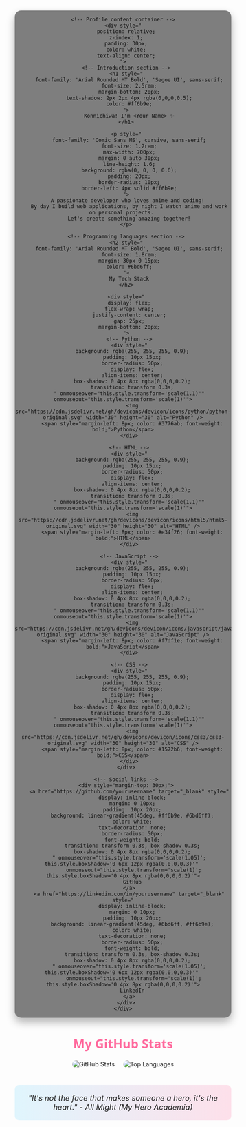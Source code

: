 <!-- 
  HOW TO USE THIS TEMPLATE:
  1. Create a new repository with the same name as your GitHub username
  2. Add this code to your README.md file
  3. Upload your 'anime_background.gif' to the repository
  4. Adjust the text and links as needed
-->

<div align="center">
  <!-- Background GIF container with overlay -->
  <div style="
    position: relative;
    width: 100%;
    min-height: 400px;
    background-image: url('anime_background.gif');
    background-size: cover;
    background-repeat: no-repeat;
    background-position: center;
    border-radius: 15px;
    overflow: hidden;
    box-shadow: 0 10px 20px rgba(0,0,0,0.3);
  ">
    <!-- Semi-transparent overlay for better text readability -->
    <div style="
      position: absolute;
      top: 0;
      left: 0;
      right: 0;
      bottom: 0;
      background: rgba(0, 0, 0, 0.5);
    "></div>
    
    <!-- Profile content container -->
    <div style="
      position: relative;
      z-index: 1;
      padding: 30px;
      color: white;
      text-align: center;
    ">
      <!-- Introduction section -->
      <h1 style="
        font-family: 'Arial Rounded MT Bold', 'Segoe UI', sans-serif;
        font-size: 2.5rem;
        margin-bottom: 20px;
        text-shadow: 2px 2px 4px rgba(0,0,0,0.5);
        color: #ff6b9e;
      ">
        Konnichiwa! I'm <Your Name> ✨
      </h1>
      
      <p style="
        font-family: 'Comic Sans MS', cursive, sans-serif;
        font-size: 1.2rem;
        max-width: 700px;
        margin: 0 auto 30px;
        line-height: 1.6;
        background: rgba(0, 0, 0, 0.6);
        padding: 20px;
        border-radius: 10px;
        border-left: 4px solid #ff6b9e;
      ">
        A passionate developer who loves anime and coding! 
        By day I build web applications, by night I watch anime and work on personal projects. 
        Let's create something amazing together!
      </p>
      
      <!-- Programming languages section -->
      <h2 style="
        font-family: 'Arial Rounded MT Bold', 'Segoe UI', sans-serif;
        font-size: 1.8rem;
        margin: 30px 0 15px;
        color: #6bd6ff;
      ">
        My Tech Stack
      </h2>
      
      <div style="
        display: flex;
        flex-wrap: wrap;
        justify-content: center;
        gap: 25px;
        margin-bottom: 20px;
      ">
        <!-- Python -->
        <div style="
          background: rgba(255, 255, 255, 0.9);
          padding: 10px 15px;
          border-radius: 50px;
          display: flex;
          align-items: center;
          box-shadow: 0 4px 8px rgba(0,0,0,0.2);
          transition: transform 0.3s;
        " onmouseover="this.style.transform='scale(1.1)'" onmouseout="this.style.transform='scale(1)'">
          <img src="https://cdn.jsdelivr.net/gh/devicons/devicon/icons/python/python-original.svg" width="30" height="30" alt="Python" />
          <span style="margin-left: 8px; color: #3776ab; font-weight: bold;">Python</span>
        </div>
        
        <!-- HTML -->
        <div style="
          background: rgba(255, 255, 255, 0.9);
          padding: 10px 15px;
          border-radius: 50px;
          display: flex;
          align-items: center;
          box-shadow: 0 4px 8px rgba(0,0,0,0.2);
          transition: transform 0.3s;
        " onmouseover="this.style.transform='scale(1.1)'" onmouseout="this.style.transform='scale(1)'">
          <img src="https://cdn.jsdelivr.net/gh/devicons/devicon/icons/html5/html5-original.svg" width="30" height="30" alt="HTML" />
          <span style="margin-left: 8px; color: #e34f26; font-weight: bold;">HTML</span>
        </div>
        
        <!-- JavaScript -->
        <div style="
          background: rgba(255, 255, 255, 0.9);
          padding: 10px 15px;
          border-radius: 50px;
          display: flex;
          align-items: center;
          box-shadow: 0 4px 8px rgba(0,0,0,0.2);
          transition: transform 0.3s;
        " onmouseover="this.style.transform='scale(1.1)'" onmouseout="this.style.transform='scale(1)'">
          <img src="https://cdn.jsdelivr.net/gh/devicons/devicon/icons/javascript/javascript-original.svg" width="30" height="30" alt="JavaScript" />
          <span style="margin-left: 8px; color: #f7df1e; font-weight: bold;">JavaScript</span>
        </div>
        
        <!-- CSS -->
        <div style="
          background: rgba(255, 255, 255, 0.9);
          padding: 10px 15px;
          border-radius: 50px;
          display: flex;
          align-items: center;
          box-shadow: 0 4px 8px rgba(0,0,0,0.2);
          transition: transform 0.3s;
        " onmouseover="this.style.transform='scale(1.1)'" onmouseout="this.style.transform='scale(1)'">
          <img src="https://cdn.jsdelivr.net/gh/devicons/devicon/icons/css3/css3-original.svg" width="30" height="30" alt="CSS" />
          <span style="margin-left: 8px; color: #1572b6; font-weight: bold;">CSS</span>
        </div>
      </div>
      
      <!-- Social links -->
      <div style="margin-top: 30px;">
        <a href="https://github.com/yourusername" target="_blank" style="
          display: inline-block;
          margin: 0 10px;
          padding: 10px 20px;
          background: linear-gradient(45deg, #ff6b9e, #6bd6ff);
          color: white;
          text-decoration: none;
          border-radius: 50px;
          font-weight: bold;
          transition: transform 0.3s, box-shadow 0.3s;
          box-shadow: 0 4px 8px rgba(0,0,0,0.2);
        " onmouseover="this.style.transform='scale(1.05)'; this.style.boxShadow='0 6px 12px rgba(0,0,0,0.3)'" 
           onmouseout="this.style.transform='scale(1)'; this.style.boxShadow='0 4px 8px rgba(0,0,0,0.2)'">
          GitHub
        </a>
        <a href="https://linkedin.com/in/yourusername" target="_blank" style="
          display: inline-block;
          margin: 0 10px;
          padding: 10px 20px;
          background: linear-gradient(45deg, #6bd6ff, #ff6b9e);
          color: white;
          text-decoration: none;
          border-radius: 50px;
          font-weight: bold;
          transition: transform 0.3s, box-shadow 0.3s;
          box-shadow: 0 4px 8px rgba(0,0,0,0.2);
        " onmouseover="this.style.transform='scale(1.05)'; this.style.boxShadow='0 6px 12px rgba(0,0,0,0.3)'" 
           onmouseout="this.style.transform='scale(1)'; this.style.boxShadow='0 4px 8px rgba(0,0,0,0.2)'">
          LinkedIn
        </a>
      </div>
    </div>
  </div>
  
  <!-- Stats section -->
  <h2 style="
    font-family: 'Arial Rounded MT Bold', 'Segoe UI', sans-serif;
    font-size: 1.8rem;
    margin: 40px 0 20px;
    color: #ff6b9e;
  ">
    My GitHub Stats
  </h2>
  
  <div style="
    display: flex;
    flex-wrap: wrap;
    justify-content: center;
    gap: 20px;
    margin-bottom: 40px;
  ">
    <img src="https://github-readme-stats.vercel.app/api?username=yourusername&show_icons=true&theme=radical" alt="GitHub Stats" style="border-radius: 10px;" />
    <img src="https://github-readme-stats.vercel.app/api/top-langs/?username=yourusername&layout=compact&theme=radical" alt="Top Languages" style="border-radius: 10px;" />
  </div>
  
  <!-- Footer with anime quote -->
  <div style="
    margin-top: 40px;
    padding: 20px;
    background: linear-gradient(90deg, rgba(107,214,255,0.2), rgba(255,107,158,0.2));
    border-radius: 10px;
    font-style: italic;
  ">
    <p style="margin: 0; font-size: 1.1rem;">
      "It's not the face that makes someone a hero, it's the heart." - All Might (My Hero Academia)
    </p>
  </div>
</div>
